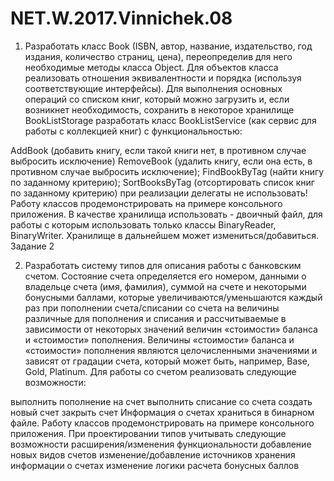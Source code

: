 # NET.W.2017.Vinnichek.08

1. Разработать класс Book (ISBN, автор, название, издательство, год издания, количество страниц, цена), переопределив для него необходимые методы класса Object. Для объектов класса реализовать отношения эквивалентности и порядка (используя соответствующие интерфейсы). Для выполнения основных операций со списком книг, который можно загрузить и, если возникнет необходимость, сохранить в некоторое хранилище BookListStorage разработать класс BookListService (как сервис для работы с коллекцией книг) с функциональностью:

AddBook (добавить книгу, если такой книги нет, в противном случае выбросить исключение)
RemoveBook (удалить книгу, если она есть, в противном случае выбросить исключение);
FindBookByTag (найти книгу по заданному критерию); SortBooksByTag (отсортировать список книг по заданному критерию)
при реализации делегаты не использовать! Работу классов продемонстрировать на примере консольного приложения. В качестве хранилища использовать - двоичный файл, для работы с которым использовать только классы BinaryReader, BinaryWriter. Хранилище в дальнейшем может измениться/добавиться.
Задание 2

2. Разработать систему типов для описания работы с банковским счетом. Состояние счета определяется его номером, данными о владельце счета (имя, фамилия), суммой на счете и некоторыми бонусными баллами, которые увеличиваются/уменьшаются каждый раз при пополнении счета/списании со счета на величины различные для пополнения и списания и рассчитываемые в зависимости от некоторых значений величин «стоимости» баланса и «стоимости» пополнения. Величины «стоимости» баланса и «стоимости» пополнения являются целочисленными значениями и зависят от градации счета, который может быть, например, Base, Gold, Platinum. Для работы со счетом реализовать следующие возможности:

выполнить пополнение на счет
выполнить списание со счета
создать новый счет
закрыть счет
Информация о счетах храниться в бинарном файле. Работу классов продемонстрировать на примере консольного приложения. При проектировании типов учитывать следующие возможности расширения/изменения функциональности
добавление новых видов счетов
изменение/добавление источников хранения информации о счетах
изменение логики расчета бонусных баллов
